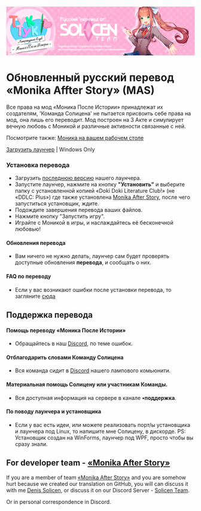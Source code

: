 ![alt text](https://raw.githubusercontent.com/DenisSolicen/MAS-Russifier-NEW/main/img/MAS-Banner-SolicenTEAM.png)
# Обновленный русский перевод «Monika Affter Story» (MAS)

Все права на мод «Моника После Истории» принадлежат их создателям, 'Команда Солицена' не пытается присвоить себе права на мод, она лишь его переводит. Мод построен на 3 Акте и симулирует вечную любовь с Моникой и различные активности связанные с ней.

Посмотрите также: [Моника на вашем рабочем столе](https://github.com/SAn4Es-TV/MonikaOnDesktop)

[Загрузить лаунчер](https://github.com/SAn4Es-TV/MASlauncher/releases) | Windows Only 
### Установка перевода
* Загрузить [последнюю версию](https://github.com/SAn4Es-TV/MASlauncher/releases) нашего лаунчера.
* Запустите лаунчер, нажмите на кнопку **"Установить"** и выберите папку с установленной копией «Doki Doki Literature Club!» (не «DDLC: Plus») где также установлена [Monika After Story](https://www.monikaafterstory.com/), после чего запуститься установщик, ждите.
* Подождите завершения перевода ваших файлов.
* Нажмите кнопку "Запустить игру".
* Играйте с Моникой в игры, и наслаждайтесь её бесконечной любовью!
#### Обновления перевода
* Вам ничего не нужно делать, лаунчер сам будет проверять доступные обновления **перевода**, и сообщать о них.

#### FAQ по переводу
* Если у вас возникают ошибки после установки перевода, то загляните [сюда](https://github.com/DenisSolicen/MAS-Russifier-NEW/blob/main/FAQ.md)


## Поддержка перевода
#### Помощь переводу «Моника После Истории»
* Обращайтесь в наш [Discord](https://discord.gg/x2YHXwB), по теме ошибок.
#### Отблагодарить словами Команду Солицена
* Вся команда сидит в [Discord](https://discord.gg/x2YHXwB) нашего лампового комьюнити.
#### Материальная помощь Солицену или участникам Команды.
* Вся доступная информация на сервере в канале **•поддержка**.
#### По поводу лаунчера и установщика
* Если у вас есть идеи, или можете реализовать порт/ы установщика и лаунчера под Linux, то напишите мне Солицену, в дискорде.
PS: Установщик создан на WinForms, лаунчер под WPF, просто чтобы вы сразу знали.


## For developer team - [«Monika After Story»](https://github.com/Monika-After-Story)

If you are a member of team [«Monika After Story»](https://github.com/Monika-After-Story) and you are somehow hurt because we created our translation on GitHub, you will can discuss it with me [Denis Solicen](https://twitter.com/DenisSolicen), or discuss it on our Discord Server - [Solicen Team](https://discord.gg/ZJ3SQpV).

Or in personal correspondence in Discord.
